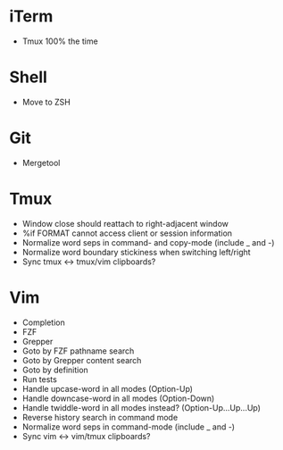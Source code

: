 # iTerm
- Tmux 100% the time

# Shell
- Move to ZSH

# Git
- Mergetool

# Tmux
- Window close should reattach to right-adjacent window
- %if FORMAT cannot access client or session information
- Normalize word seps in command- and copy-mode (include _ and -)
- Normalize word boundary stickiness when switching left/right
- Sync tmux <-> tmux/vim clipboards?

# Vim
- Completion
- FZF
- Grepper
- Goto by FZF pathname search
- Goto by Grepper content search
- Goto by definition
- Run tests
- Handle upcase-word in all modes (Option-Up)
- Handle downcase-word in all modes (Option-Down)
- Handle twiddle-word in all modes instead? (Option-Up...Up...Up)
- Reverse history search in command mode
- Normalize word seps in command-mode (include _ and -)
- Sync vim <-> vim/tmux clipboards?

